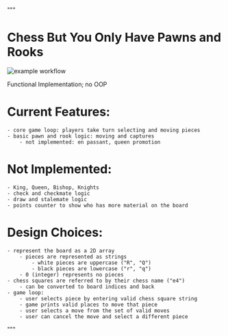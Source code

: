 
"""
# Chess But You Only Have Pawns and Rooks
![example workflow](https://github.com/SorenKyhl/chess/actions/workflows/python-app.yml/badge.svg)

Functional Implementation; no OOP


# Current Features:
    - core game loop: players take turn selecting and moving pieces
    - basic pawn and rook logic: moving and captures
        - not implemented: en passant, queen promotion


# Not Implemented:
    - King, Queen, Bishop, Knights
    - check and checkmate logic
    - draw and stalemate logic
    - points counter to show who has more material on the board


# Design Choices:
    - represent the board as a 2D array
        - pieces are represented as strings
            - white pieces are uppercase ("R", "Q")
            - black pieces are lowercase ("r", "q")
        - 0 (integer) represents no pieces
    - chess squares are referred to by their chess name ("e4")
        - can be converted to board indices and back
    - game loop:
        - user selects piece by entering valid chess square string
        - game prints valid places to move that piece
        - user selects a move from the set of valid moves
        - user can cancel the move and select a different piece
"""
